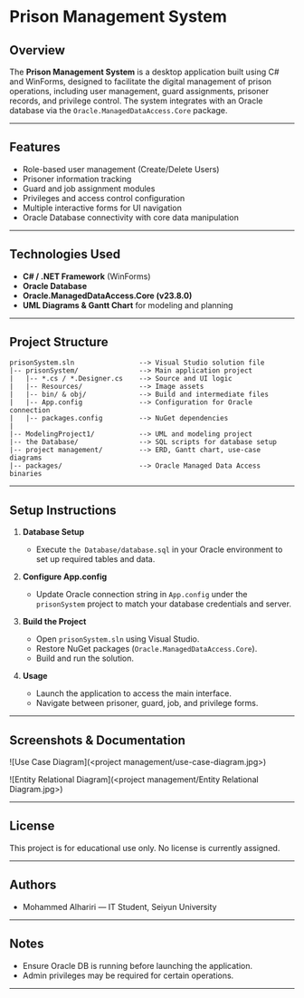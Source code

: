 # Prison Management System

## Overview

The **Prison Management System** is a desktop application built using C# and WinForms, designed to facilitate the digital management of prison operations, including user management, guard assignments, prisoner records, and privilege control. The system integrates with an Oracle database via the `Oracle.ManagedDataAccess.Core` package.

---

## Features

* Role-based user management (Create/Delete Users)
* Prisoner information tracking
* Guard and job assignment modules
* Privileges and access control configuration
* Multiple interactive forms for UI navigation
* Oracle Database connectivity with core data manipulation

---

## Technologies Used

* **C# / .NET Framework** (WinForms)
* **Oracle Database**
* **Oracle.ManagedDataAccess.Core (v23.8.0)**
* **UML Diagrams & Gantt Chart** for modeling and planning

---

## Project Structure

```
prisonSystem.sln                --> Visual Studio solution file
|-- prisonSystem/               --> Main application project
|   |-- *.cs / *.Designer.cs    --> Source and UI logic
|   |-- Resources/              --> Image assets
|   |-- bin/ & obj/             --> Build and intermediate files
|   |-- App.config              --> Configuration for Oracle connection
|   |-- packages.config         --> NuGet dependencies
|
|-- ModelingProject1/           --> UML and modeling project
|-- the Database/               --> SQL scripts for database setup
|-- project management/         --> ERD, Gantt chart, use-case diagrams
|-- packages/                   --> Oracle Managed Data Access binaries
```

---

## Setup Instructions

1. **Database Setup**

   * Execute `the Database/database.sql` in your Oracle environment to set up required tables and data.

2. **Configure App.config**

   * Update Oracle connection string in `App.config` under the `prisonSystem` project to match your database credentials and server.

3. **Build the Project**

   * Open `prisonSystem.sln` using Visual Studio.
   * Restore NuGet packages (`Oracle.ManagedDataAccess.Core`).
   * Build and run the solution.

4. **Usage**

   * Launch the application to access the main interface.
   * Navigate between prisoner, guard, job, and privilege forms.

---

## Screenshots & Documentation

!\[Use Case Diagram]\(\<project management/use-case-diagram.jpg>) &#x20;

!\[Entity Relational Diagram]\(\<project management/Entity Relational Diagram.jpg>)

---

## License

This project is for educational use only. No license is currently assigned.

---

## Authors

* Mohammed Alhariri — IT Student, Seiyun University

---

## Notes

* Ensure Oracle DB is running before launching the application.
* Admin privileges may be required for certain operations.

---
